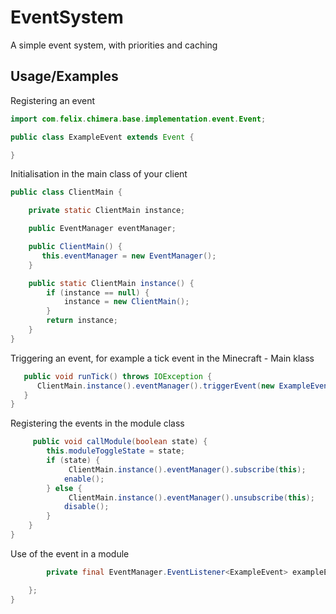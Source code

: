 
# EventSystem

A simple event system, with priorities and caching
## Usage/Examples

Registering an event

```java
import com.felix.chimera.base.implementation.event.Event;

public class ExampleEvent extends Event {

}
```

Initialisation in the main class of your client

```java
public class ClientMain {

    private static ClientMain instance;

    public EventManager eventManager;

    public ClientMain() {
       this.eventManager = new EventManager();
    }

    public static ClientMain instance() {
        if (instance == null) {
            instance = new ClientMain();
        }
        return instance;
    } 
}
```

Triggering an event, for example a tick event in the Minecraft - Main klass

```java
   public void runTick() throws IOException {
      ClientMain.instance().eventManager().triggerEvent(new ExampleEvent());
   }
}
```
Registering the events in the module class



```java
     public void callModule(boolean state) {
        this.moduleToggleState = state;
        if (state) {
             ClientMain.instance().eventManager().subscribe(this);
            enable();
        } else {
             ClientMain.instance().eventManager().unsubscribe(this);
            disable();
        }
    }
}
```

Use of the event in a module

```java
        private final EventManager.EventListener<ExampleEvent> exampleEventEventListener = e -> {

    };
}
```
